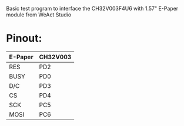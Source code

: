 Basic test program to interface the CH32V003F4U6 with 1.57" E-Paper module from WeAct Studio

# Pinout:

| E-Paper | CH32V003 |
|---------|----------|
| RES     | PD2      |
| BUSY    | PD0      |
| D/C     | PD3      |
| CS      | PD4      |
| SCK     | PC5      |
| MOSI    | PC6      |
